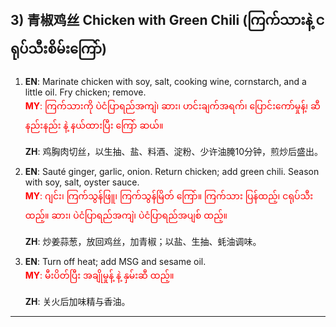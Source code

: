 ## 3) 青椒鸡丝 Chicken with Green Chili (ကြက်သားနဲ့ ငရုပ်သီးစိမ်းကြော်)

1. **EN**: Marinate chicken with soy, salt, cooking wine, cornstarch, and a little oil. Fry chicken; remove.  
<span style="color:red">   **MY**: ကြက်သားကို ပဲငံပြာရည်အကျဲ၊ ဆား၊ ဟင်းချက်အရက်၊ ပြောင်းကော်မှုန့်၊ ဆီနည်းနည်း နဲ့ နယ်ထားပြီး ကြော် ဆယ်။  </span>

   **ZH**: 鸡胸肉切丝，以生抽、盐、料酒、淀粉、少许油腌10分钟，煎炒后盛出。

2. **EN**: Sauté ginger, garlic, onion. Return chicken; add green chili. Season with soy, salt, oyster sauce.  
<span style="color:red">   **MY**: ဂျင်း၊ ကြက်သွန်ဖြူ၊ ကြက်သွန်မြိတ် ကြော်။ ကြက်သား ပြန်ထည့်၊ ငရုပ်သီး ထည့်။ ဆား၊ ပဲငံပြာရည်အကျဲ၊ ပဲငံပြာရည်အပျစ် ထည့်။  </span>

   **ZH**: 炒姜蒜葱，放回鸡丝，加青椒；以盐、生抽、蚝油调味。

3. **EN**: Turn off heat; add MSG and sesame oil.  
<span style="color:red">   **MY**: မီးပိတ်ပြီး အချိုမှုန့် နဲ့ နှမ်းဆီ ထည့်။  </span>

   **ZH**: 关火后加味精与香油。

---

<a id="r4"></a>
